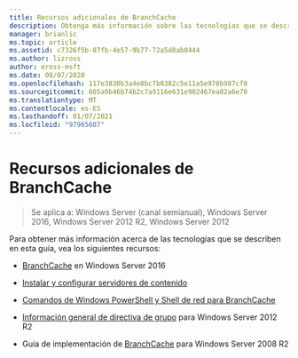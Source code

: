 ```yaml
---
title: Recursos adicionales de BranchCache
description: Obtenga más información sobre las tecnologías que se describen en relación con BranchCache.
manager: brianlic
ms.topic: article
ms.assetid: c7326f5b-87fb-4e57-9b77-72a5d0ab0444
ms.author: lizross
author: eross-msft
ms.date: 08/07/2020
ms.openlocfilehash: 117e3830b3a4e8bc7b0382c5e11a5e978b987cf8
ms.sourcegitcommit: 605a9b46b74b2c7a9116e631e902467ea02a6e70
ms.translationtype: MT
ms.contentlocale: es-ES
ms.lasthandoff: 01/07/2021
ms.locfileid: "97965607"
---
```

# <a name="branchcache-additional-resources"></a>Recursos adicionales de BranchCache

>Se aplica a: Windows Server (canal semianual), Windows Server 2016, Windows Server 2012 R2, Windows Server 2012

Para obtener más información acerca de las tecnologías que se describen en esta guía, vea los siguientes recursos:

- [BranchCache](../../../branchcache/branchcache.md#bkmk_what) en Windows Server 2016

- [Instalar y configurar servidores de contenido](../../../branchcache/deploy/install-and-configure-content-servers.md)

- [Comandos de Windows PowerShell y Shell de red para BranchCache](../../../branchcache/branchcache-network-shell-and-windows-powershell-commands.md)

- [Información general de directiva de grupo](/previous-versions/windows/it-pro/windows-server-2012-R2-and-2012/hh831791(v=ws.11)) para Windows Server 2012 R2

- Guía de implementación de [BranchCache](/previous-versions/windows/it-pro/windows-server-2008-R2-and-2008/ee649232(v=ws.10)) para Windows Server 2008 R2